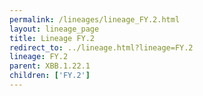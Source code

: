 ```yaml
---
permalink: /lineages/lineage_FY.2.html
layout: lineage_page
title: Lineage FY.2
redirect_to: ../lineage.html?lineage=FY.2
lineage: FY.2
parent: XBB.1.22.1
children: ['FY.2']
---
```

